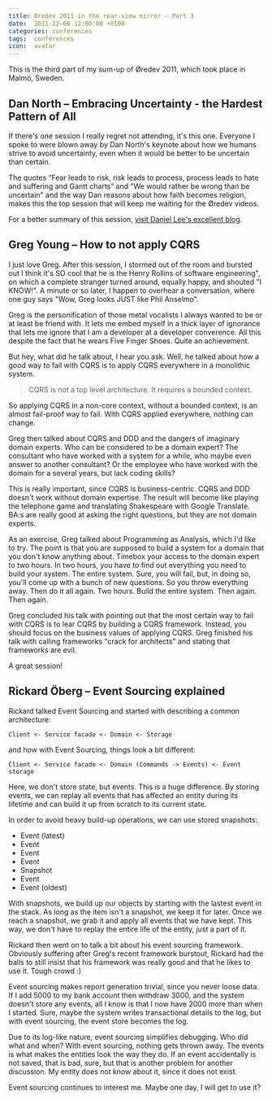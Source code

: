 ```yaml
---
title: Øredev 2011 in the rear-view mirror – Part 3
date:  2011-12-06 12:00:00 +0100
categories: conferences
tags:  conferences
icon:  avatar
---
```



This is the third part of my sum-up of Øredev 2011, which took place in Malmö, 
Sweden.


## Dan North – Embracing Uncertainty - the Hardest Pattern of All

If there's one session I really regret not attending, it's this one. Everyone I
spoke to were blown away by Dan North's keynote about how we humans strive to
avoid uncertainty, even when it would be better to be uncertain than certain.

The quotes “Fear leads to risk, risk leads to process, process leads to hate and
suffering and Gantt charts” and "We would rather be wrong than be uncertain" and
the way Dan reasons about how faith becomes religion, makes this the top session
that will keep me waiting for the Øredev videos.

For a better summary of this session, [visit Daniel Lee's excellent blog](https://danlimerick.wordpress.com/2011/11/10/redev-2011-day-2-rollercoaster-ride/).



## Greg Young – How to not apply CQRS

I just love Greg. After this session, I stormed out of the room and bursted out 
I think it's SO cool that he is the Henry Rollins of software engineering", on
which a complete stranger turned around, equally happy, and shouted "I KNOW!". A
minute or so later, I happen to overhear a conversation, where one guy says "Wow,
Greg looks JUST like Phil Anselmo".

Greg is the personification of those metal vocalists I always wanted to be or at
least be friend with. It lets me embed myself in a thick layer of ignorance that
lets me ignore that I am a developer at a developer converence. All this despite
the fact that he wears Five Finger Shoes. Quite an achievement.

But hey, what did he talk about, I hear you ask. Well, he talked about how a good
way to fail with CQRS is to apply CQRS everywhere in a monolithic system. 

> CQRS is not a top level architecture. It requires a bounded context.

So applying CQRS in a non-core context, without a bounded context, is an almost
fail-proof way to fail. With CQRS applied everywhere, nothing can change.

Greg then talked about CQRS and DDD and the dangers of imaginary domain experts.
Who can be considered to be a domain expert? The consultant who have worked with
a system for a while, who maybe even answer to another consultant? Or the
employee who have worked with the domain for a several years, but lack coding skills?

This is really important, since CQRS is business-centric. CQRS and DDD doesn't
work without domain expertise. The result will become like playing the telephone
game and translating Shakespeare with Google Translate. BA:s are really good at
asking the right questions, but they are not domain experts.

As an exercise, Greg talked about Programming as Analysis, which I'd like to try.
The point is that you are supposed to build a system for a domain that you don't
know anything about. Timebox your access to the domain expert to two hours. In two
hours, you have to find out everything you need to build your system. The entire
system. Sure, you will fail, but, in doing so, you'll come up with a bunch of new
questions. So you throw everything away. Then do it all again. Two hours. Build
the entire system. Then again. Then again.

Greg concluded his talk with pointing out that the most certain way to fail with
CQRS is to lear CQRS by building a CQRS framework. Instead, you should focus on
the business values of applying CQRS. Greg finished his talk with calling frameworks
"crack for architects" and stating that frameworks are evil.

A great session!


## Rickard Öberg – Event Sourcing explained

Rickard talked Event Sourcing and started with describing a common architecture:

	Client <- Service facade <- Domain <- Storage

and how with Event Sourcing, things look a bit different:

	Client <- Service facade <- Domain (Commands -> Events) <- Event storage

Here, we don't store state, but events. This is a huge difference. By storing
events, we can replay all events that has affected an entity during its lifetime
and can build it up from scratch to its current state.

In order to avoid heavy build-up operations, we can use stored snapshots:

- Event (latest)
- Event
- Event
- Event
- Snapshot
- Event
- Event (oldest)

With snapshots, we build up our objects by starting with the lastest event in the
stack. As long as the item isn't a snapshot, we keep it for later. Once we reach
a snapshot, we grab it and apply all events that we have kept. This way, we don't 
have to replay the entire life of the entity, just a part of it.

Rickard then went on to talk a bit about his event sourcing framework. Obviously
suffering after Greg's recent framework burstout, Rickard had the balls to still
insist that his framework was really good and that he likes to use it. Tough crowd :)

Event sourcing makes report generation trivial, since you never loose data. If I
add 5000 to my bank account then withdraw 3000, and the system doesn't store any
events, all I know is that I now have 2000 more than when I started. Sure, maybe
the system writes transactional details to the log, but with event sourcing, the
event store becomes the log.

Due to its log-like nature, event sourcing simplifies debugging. Who did what and
when? With event sourcing, nothing gets thrown away. The events is what makes the
entities look the way they do. If an event accidentally is not saved, that is bad,
sure, but that is another problem for another discussion. My entity does not know
about it, since it does not exist.

Event sourcing continues to interest me. Maybe one day, I will get to use it?


